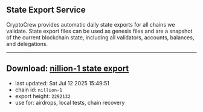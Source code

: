 ## State Export Service
CryptoCrew provides automatic daily state exports for all chains we validate. State export files can be used as genesis files and are a snapshot of the current blockchain state, including all validators, accounts, balances, and delegations.

---
**Download: [nillion-1 state export](https://ccv-s3.nbg1.your-objectstorage.com/SERVICE/nillion/nillion-1_export_2292132.json)**
---

- last updated: Sat Jul 12 2025 15:49:51
- chain id: `nillion-1`
- export height: `2292132`
- use for: airdrops, local tests, chain recovery
